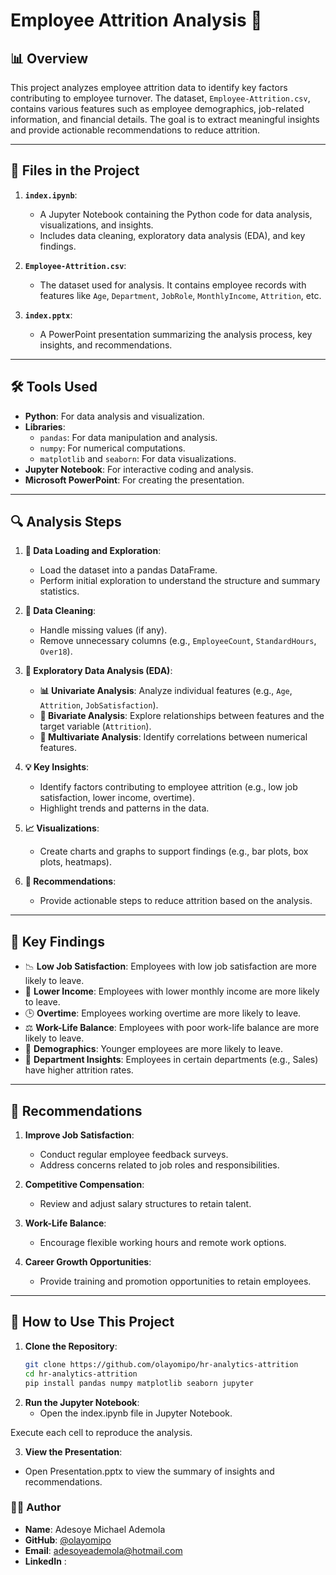 # Employee Attrition Analysis 🚀


## 📊 Overview 
This project analyzes employee attrition data to identify key factors contributing to employee turnover. The dataset, `Employee-Attrition.csv`, contains various features such as employee demographics, job-related information, and financial details. The goal is to extract meaningful insights and provide actionable recommendations to reduce attrition.

---

## 📂 Files in the Project
1. **`index.ipynb`**: 
   - A Jupyter Notebook containing the Python code for data analysis, visualizations, and insights.
   - Includes data cleaning, exploratory data analysis (EDA), and key findings.

2. **`Employee-Attrition.csv`**:
   - The dataset used for analysis. It contains employee records with features like `Age`, `Department`, `JobRole`, `MonthlyIncome`, `Attrition`, etc.

3. **`index.pptx`**:
   - A PowerPoint presentation summarizing the analysis process, key insights, and recommendations.

---

## 🛠 Tools Used
- **Python**: For data analysis and visualization.
- **Libraries**:
  - `pandas`: For data manipulation and analysis.
  - `numpy`: For numerical computations.
  - `matplotlib` and `seaborn`: For data visualizations.
- **Jupyter Notebook**: For interactive coding and analysis.
- **Microsoft PowerPoint**: For creating the presentation.

---
## **🔍 Analysis Steps**  

1. **📂 Data Loading and Exploration**:  
   - Load the dataset into a pandas DataFrame.  
   - Perform initial exploration to understand the structure and summary statistics.

2. **🧹 Data Cleaning**:  
   - Handle missing values (if any).  
   - Remove unnecessary columns (e.g., `EmployeeCount`, `StandardHours`, `Over18`).

3. **🔎 Exploratory Data Analysis (EDA)**:  
   - **📊 Univariate Analysis**: Analyze individual features (e.g., `Age`, `Attrition`, `JobSatisfaction`).  
   - **🔗 Bivariate Analysis**: Explore relationships between features and the target variable (`Attrition`).  
   - **🔢 Multivariate Analysis**: Identify correlations between numerical features.

4. **💡 Key Insights**:  
   - Identify factors contributing to employee attrition (e.g., low job satisfaction, lower income, overtime).  
   - Highlight trends and patterns in the data.

5. **📈 Visualizations**:  
   - Create charts and graphs to support findings (e.g., bar plots, box plots, heatmaps).

6. **📝 Recommendations**:  
   - Provide actionable steps to reduce attrition based on the analysis.

---

## **📝 Key Findings**  

- 📉 **Low Job Satisfaction**: Employees with low job satisfaction are more likely to leave.  
- 💸 **Lower Income**: Employees with lower monthly income are more likely to leave.  
- 🕒 **Overtime**: Employees working overtime are more likely to leave.  
- ⚖️ **Work-Life Balance**: Employees with poor work-life balance are more likely to leave.  
- 👶 **Demographics**: Younger employees are more likely to leave.  
- 🏢 **Department Insights**: Employees in certain departments (e.g., Sales) have higher attrition rates.
  

---

## 📢 Recommendations
1. **Improve Job Satisfaction**:
   - Conduct regular employee feedback surveys.
   - Address concerns related to job roles and responsibilities.

2. **Competitive Compensation**:
   - Review and adjust salary structures to retain talent.

3. **Work-Life Balance**:
   - Encourage flexible working hours and remote work options.

4. **Career Growth Opportunities**:
   - Provide training and promotion opportunities to retain employees.

---

## 📌 How to Use This Project
1. **Clone the Repository**:
   ```bash
   git clone https://github.com/olayomipo/hr-analytics-attrition
   cd hr-analytics-attrition
   pip install pandas numpy matplotlib seaborn jupyter
   ```
2. **Run the Jupyter Notebook**:
   - Open the index.ipynb file in Jupyter Notebook.

Execute each cell to reproduce the analysis.

3. **View the Presentation**:
  - Open Presentation.pptx to view the summary of insights and recommendations.



### **👨‍💻 Author**  

- **Name**: Adesoye Michael Ademola 
- **GitHub**: [@olayomipo](https://github.com/olayomipo)  
- **Email**: [adesoyeademola@hotmail.com](mailto:adesoyeademola@hotmail.com)
- **LinkedIn** : 
